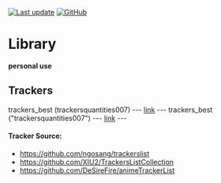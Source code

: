 [![Last update](https://img.shields.io/badge/Last%20update-2023/08/06-%232ea043?style=flat-square)](#)
[![GitHub](https://img.shields.io/github/license/BoxMiao007/Library?style=flat-square&color=blue)](https://raw.githubusercontent.com/BoxMiao007/Library/main/LICENSE)

# Library
**personal use**

## Trackers
trackers_best (trackersquantities007) --- [link](https://raw.githubusercontent.com/BoxMiao007/Library/main/Trackers/trackers_best.txt) ---
trackers_best ("trackersquantities007") --- [link](https://raw.githubusercontent.com/BoxMiao007/Library/main/Trackers/trackers_best.txt) ---
#### Tracker Source:
* https://github.com/ngosang/trackerslist
* https://github.com/XIU2/TrackersListCollection
* https://github.com/DeSireFire/animeTrackerList
